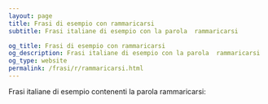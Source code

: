 ```yaml
---
layout: page
title: Frasi di esempio con rammaricarsi 
subtitle: Frasi italiane di esempio con la parola  rammaricarsi

og_title: Frasi di esempio con rammaricarsi 
og_description: Frasi italiane di esempio con la parola  rammaricarsi
og_type: website
permalink: /frasi/r/rammaricarsi.html
---
```


Frasi italiane di esempio contenenti la parola rammaricarsi:


